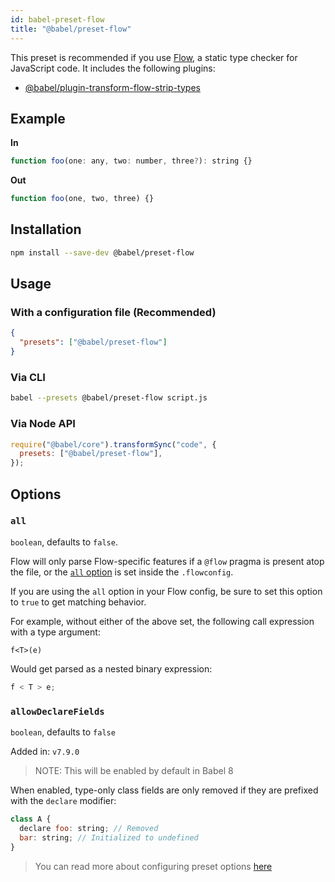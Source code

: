 ```yaml
---
id: babel-preset-flow
title: "@babel/preset-flow"
---
```


This preset is recommended if you use [Flow](https://flow.org/en/docs/getting-started/), a static type checker for JavaScript code. It includes the following plugins:

- [@babel/plugin-transform-flow-strip-types](plugin-transform-flow-strip-types.md)

## Example

**In**

```js title="JavaScript"
function foo(one: any, two: number, three?): string {}
```

**Out**

```js title="JavaScript"
function foo(one, two, three) {}
```

## Installation

```sh title="Shell"
npm install --save-dev @babel/preset-flow
```

## Usage

### With a configuration file (Recommended)

```json title="babel.config.json"
{
  "presets": ["@babel/preset-flow"]
}
```

### Via CLI

```sh title="Shell"
babel --presets @babel/preset-flow script.js
```

### Via Node API

```js title="JavaScript"
require("@babel/core").transformSync("code", {
  presets: ["@babel/preset-flow"],
});
```

## Options

### `all`

`boolean`, defaults to `false`.

Flow will only parse Flow-specific features if a `@flow` pragma is present atop the file, or the [`all` option](https://flow.org/en/docs/config/options/#toc-all-boolean) is
set inside the `.flowconfig`.

If you are using the `all` option in your Flow config, be sure to set this option to `true` to get matching behavior.

For example, without either of the above set, the following call expression with a type argument:

```
f<T>(e)
```

Would get parsed as a nested binary expression:

```js title="JavaScript"
f < T > e;
```

### `allowDeclareFields`

`boolean`, defaults to `false`

Added in: `v7.9.0`

> NOTE: This will be enabled by default in Babel 8

When enabled, type-only class fields are only removed if they are prefixed with the `declare` modifier:

```js title="JavaScript"
class A {
  declare foo: string; // Removed
  bar: string; // Initialized to undefined
}
```

> You can read more about configuring preset options [here](https://babeljs.io/docs/en/presets#preset-options)
